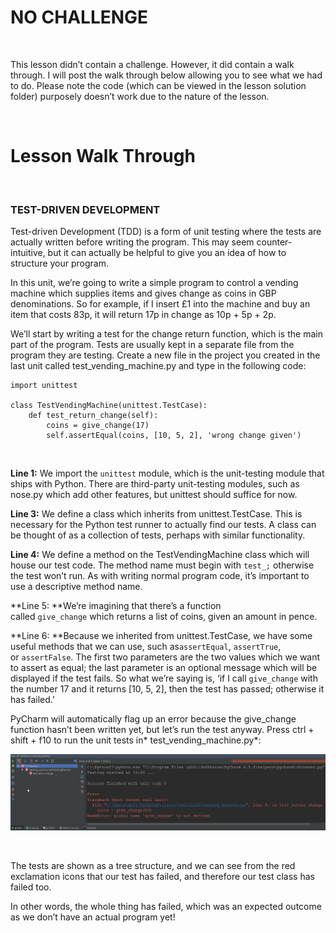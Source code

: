 NO CHALLENGE
============

 

This lesson didn’t contain a challenge. However, it did contain a walk through.
I will post the walk through below allowing you to see what we had to do. Please
note the code (which can be viewed in the lesson solution folder) purposely
doesn’t work due to the nature of the lesson.

 

Lesson Walk Through
===================

 

### TEST-DRIVEN DEVELOPMENT

Test-driven Development (TDD) is a form of unit testing where the tests are
actually written before writing the program. This may seem counter-intuitive,
but it can actually be helpful to give you an idea of how to structure your
program.

In this unit, we’re going to write a simple program to control a vending machine
which supplies items and gives change as coins in GBP denominations. So for
example, if I insert £1 into the machine and buy an item that costs 83p, it will
return 17p in change as 10p + 5p + 2p.

We’ll start by writing a test for the change return function, which is the main
part of the program. Tests are usually kept in a separate file from the program
they are testing. Create a new file in the project you created in the last unit
called test\_vending\_machine.py and type in the following code:

~~~~~~~~~~~~~~~~~~~~~~~~~~~~~~~~~~~~~~~~~~~~~~~~~~~~~~~~~~~~~~~~~~~~~~~~~~~~~~~~
import unittest
 
class TestVendingMachine(unittest.TestCase):
    def test_return_change(self):
        coins = give_change(17)
        self.assertEqual(coins, [10, 5, 2], 'wrong change given')
~~~~~~~~~~~~~~~~~~~~~~~~~~~~~~~~~~~~~~~~~~~~~~~~~~~~~~~~~~~~~~~~~~~~~~~~~~~~~~~~

 

**Line 1:** We import the `unittest` module, which is the unit-testing module
that ships with Python. There are third-party unit-testing modules, such as
nose.py which add other features, but unittest should suffice for now.

**Line 3:** We define a class which inherits from unittest.TestCase. This is
necessary for the Python test runner to actually find our tests. A class can be
thought of as a collection of tests, perhaps with similar functionality.

**Line 4:** We define a method on the TestVendingMachine class which will house
our test code. The method name must begin with `test_;` otherwise the test won’t
run. As with writing normal program code, it’s important to use a descriptive
method name.

**Line 5: **We’re imagining that there’s a function called `give_change` which
returns a list of coins, given an amount in pence.

**Line 6: **Because we inherited from unittest.TestCase, we have some useful
methods that we can use, such as`assertEqual`, `assertTrue`,
or `assertFalse`. The first two parameters are the two values which we want to
assert as equal; the last parameter is an optional message which will be
displayed if the test fails. So what we’re saying is, ‘if I
call `give_change` with the number 17 and it returns [10, 5, 2], then the test
has passed; otherwise it has failed.’

PyCharm will automatically flag up an error because the give\_change function
hasn’t been written yet, but let’s run the test anyway. Press ctrl + shift +
f10 to run the unit tests in* test\_vending\_machine.py*:

![](img/img1.png)

 

The tests are shown as a tree structure, and we can see from the red exclamation
icons that our test has failed, and therefore our test class has failed too.

In other words, the whole thing has failed, which was an expected outcome as we
don’t have an actual program yet!

 

 
